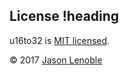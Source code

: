 ## License !heading

u16to32 is [MIT licensed](./LICENSE).

© 2017 [Jason Lenoble](mailto:jason.lenoble@gmail.com)
